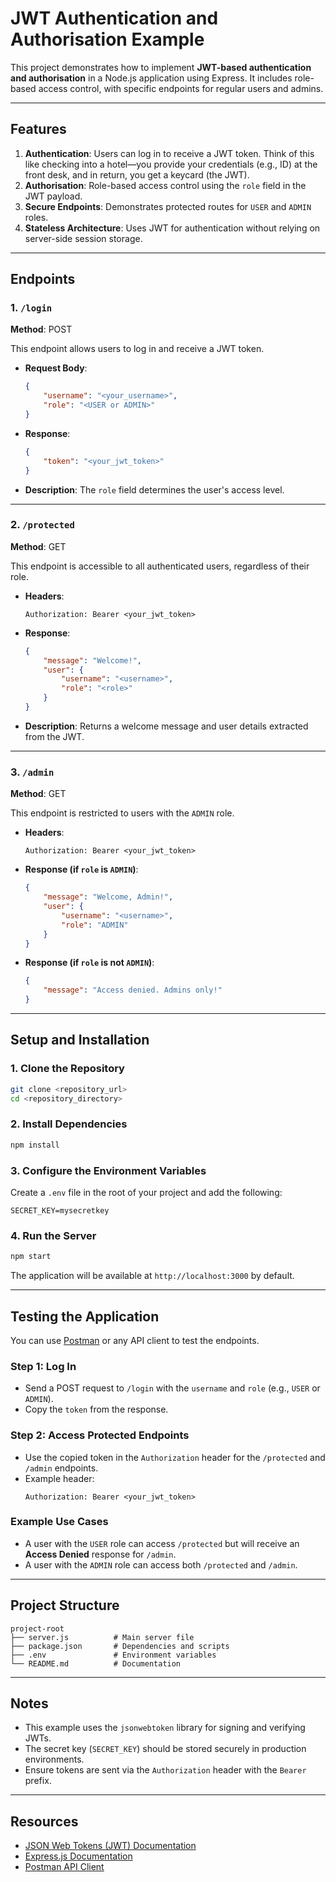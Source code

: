 # JWT Authentication and Authorisation Example

This project demonstrates how to implement **JWT-based authentication and authorisation** in a Node.js application using Express. It includes role-based access control, with specific endpoints for regular users and admins.

---

## Features
1. **Authentication**: Users can log in to receive a JWT token. Think of this like checking into a hotel—you provide your credentials (e.g., ID) at the front desk, and in return, you get a keycard (the JWT).
2. **Authorisation**: Role-based access control using the `role` field in the JWT payload.
3. **Secure Endpoints**: Demonstrates protected routes for `USER` and `ADMIN` roles.
4. **Stateless Architecture**: Uses JWT for authentication without relying on server-side session storage.

---

## Endpoints

### 1. `/login`
**Method**: POST

This endpoint allows users to log in and receive a JWT token.

- **Request Body**:
  ```json
  {
      "username": "<your_username>",
      "role": "<USER or ADMIN>"
  }
  ```
- **Response**:
  ```json
  {
      "token": "<your_jwt_token>"
  }
  ```
- **Description**: The `role` field determines the user's access level.

---

### 2. `/protected`
**Method**: GET

This endpoint is accessible to all authenticated users, regardless of their role.

- **Headers**:
  ```
  Authorization: Bearer <your_jwt_token>
  ```
- **Response**:
  ```json
  {
      "message": "Welcome!",
      "user": {
          "username": "<username>",
          "role": "<role>"
      }
  }
  ```
- **Description**: Returns a welcome message and user details extracted from the JWT.

---

### 3. `/admin`
**Method**: GET

This endpoint is restricted to users with the `ADMIN` role.

- **Headers**:
  ```
  Authorization: Bearer <your_jwt_token>
  ```
- **Response (if `role` is `ADMIN`)**:
  ```json
  {
      "message": "Welcome, Admin!",
      "user": {
          "username": "<username>",
          "role": "ADMIN"
      }
  }
  ```
- **Response (if `role` is not `ADMIN`)**:
  ```json
  {
      "message": "Access denied. Admins only!"
  }
  ```

---

## Setup and Installation

### 1. Clone the Repository
```bash
git clone <repository_url>
cd <repository_directory>
```

### 2. Install Dependencies
```bash
npm install
```

### 3. Configure the Environment Variables
Create a `.env` file in the root of your project and add the following:
```env
SECRET_KEY=mysecretkey
```

### 4. Run the Server
```bash
npm start
```
The application will be available at `http://localhost:3000` by default.

---

## Testing the Application
You can use [Postman](https://www.postman.com/) or any API client to test the endpoints.

### Step 1: Log In
- Send a POST request to `/login` with the `username` and `role` (e.g., `USER` or `ADMIN`).
- Copy the `token` from the response.

### Step 2: Access Protected Endpoints
- Use the copied token in the `Authorization` header for the `/protected` and `/admin` endpoints.
- Example header:
  ```
  Authorization: Bearer <your_jwt_token>
  ```

### Example Use Cases
- A user with the `USER` role can access `/protected` but will receive an **Access Denied** response for `/admin`.
- A user with the `ADMIN` role can access both `/protected` and `/admin`.

---

## Project Structure
```
project-root
├── server.js          # Main server file
├── package.json       # Dependencies and scripts
├── .env               # Environment variables
└── README.md          # Documentation
```

---

## Notes
- This example uses the `jsonwebtoken` library for signing and verifying JWTs.
- The secret key (`SECRET_KEY`) should be stored securely in production environments.
- Ensure tokens are sent via the `Authorization` header with the `Bearer` prefix.

---

## Resources
- [JSON Web Tokens (JWT) Documentation](https://jwt.io)
- [Express.js Documentation](https://expressjs.com)
- [Postman API Client](https://www.postman.com/)
